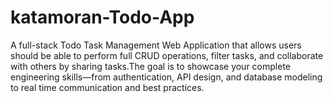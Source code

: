 # katamoran-Todo-App
A full-stack Todo Task Management Web Application that allows users should be able to perform full CRUD operations, filter tasks, and  collaborate with others by sharing tasks.The goal is to showcase your complete  engineering skills—from authentication, API design, and database modeling to real time communication and best practices.
